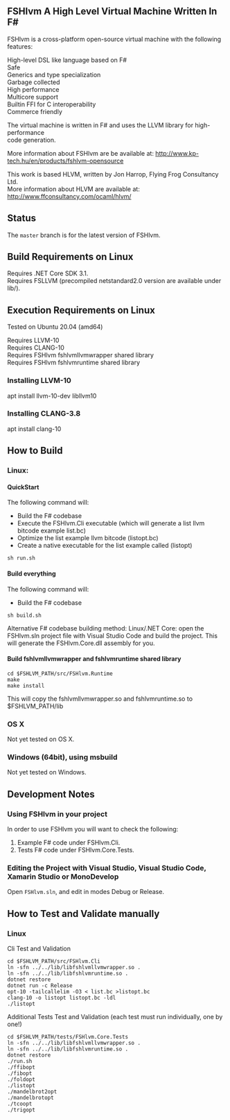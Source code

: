 ## FSHlvm A High Level Virtual Machine Written In F#

FSHlvm is a cross-platform open-source virtual machine with the following features:

High-level DSL like language based on F#  
Safe  
Generics and type specialization  
Garbage collected  
High performance  
Multicore support  
Builtin FFI for C interoperability  
Commerce friendly  

The virtual machine is written in F# and uses the LLVM library for high-performance  
code generation.  

More information about FSHlvm are be available at:
http://www.kp-tech.hu/en/products/fshlvm-opensource

This work is based HLVM, written by Jon Harrop, Flying Frog Consultancy Ltd.  
More information about HLVM are available at: http://www.ffconsultancy.com/ocaml/hlvm/  

## Status

The `master` branch is for the latest version of FSHlvm.

## Build Requirements on Linux

Requires .NET Core SDK 3.1.  
Requires FSLLVM (precompiled netstandard2.0 version are available under lib/).

## Execution Requirements on Linux

Tested on Ubuntu 20.04 (amd64)  

Requires LLVM-10  
Requires CLANG-10  
Requires FSHlvm fshlvmllvmwrapper shared library  
Requires FSHlvm fshlvmruntime shared library  

### Installing LLVM-10

apt install llvm-10-dev libllvm10

### Installing CLANG-3.8

apt install clang-10

## How to Build

### Linux:

#### QuickStart

The following command will:
* Build the F# codebase
* Execute the FSHlvm.Cli executable (which will generate a list llvm bitcode example list.bc)
* Optimize the list example llvm bitcode (listopt.bc)
* Create a native executable for the list example called (listopt)

```
sh run.sh
```

#### Build everything

The following command will:
* Build the F# codebase

```
sh build.sh
```

Alternative F# codebase building method:
Linux/.NET Core: open the FSHlvm.sln project file with Visual Studio Code and build the project. This will generate the FSHlvm.Core.dll assembly for you.

#### Build fshlvmllvmwrapper and fshlvmruntime shared library

```
cd $FSHLVM_PATH/src/FSHlvm.Runtime
make
make install
```

This will copy the fshlvmllvmwrapper.so and fshlvmruntime.so to $FSHLVM_PATH/lib

### OS X

Not yet tested on OS X.

### Windows (64bit), using msbuild

Not yet tested on Windows.

## Development Notes

### Using FSHlvm in your project

In order to use FSHlvm you will want to check the following:

1. Example F# code under FSHlvm.Cli.
2. Tests F# code under FSHlvm.Core.Tests.

### Editing the Project with Visual Studio, Visual Studio Code, Xamarin Studio or MonoDevelop

Open `FSHlvm.sln`, and edit in modes Debug or Release. 

## How to Test and Validate manually

### Linux 

Cli Test and Validation

```
cd $FSHLVM_PATH/src/FSHlvm.Cli
ln -sfn ../../lib/libfshlvmllvmwrapper.so .
ln -sfn ../../lib/libfshlvmruntime.so .
dotnet restore
dotnet run -c Release
opt-10 -tailcallelim -O3 < list.bc >listopt.bc
clang-10 -o listopt listopt.bc -ldl
./listopt
```

Additional Tests Test and Validation (each test must run individually, one by one!)

```
cd $FSHLVM_PATH/tests/FSHlvm.Core.Tests
ln -sfn ../../lib/libfshlvmllvmwrapper.so .
ln -sfn ../../lib/libfshlvmruntime.so .
dotnet restore
./run.sh
./ffibopt
./fibopt
./foldopt
./listopt
./mandelbrot2opt
./mandelbrotopt
./tcoopt
./trigopt
```
